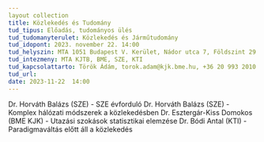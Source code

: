```yaml
---
layout collection
title: Közlekedés és Tudomány
tud_tipus: Előadás, tudományos ülés
tud_tudomanyterulet: Közlekedés és Járműtudomány
tud_idopont: 2023. november 22. 14:00
tud_helyszin: MTA 1051 Budapest V. Kerület, Nádor utca 7, Földszint 29.
tud_intezmeny: MTA KJTB, BME, SZE, KTI
tud_kapcsolattarto: Török Ádám, torok.adam@kjk.bme.hu, +36 20 993 2010
tud_url: 
date: 2023-11-22  14:00
---
```

Dr. Horváth Balázs (SZE) - SZE évforduló
Dr. Horváth Balázs (SZE) - Komplex hálózati módszerek a közlekedésben
Dr. Esztergár-Kiss Domokos (BME KJK) - Utazási szokások statisztikai elemzése
Dr. Bódi Antal (KTI) - Paradigmaváltás előtt áll a közlekedés
